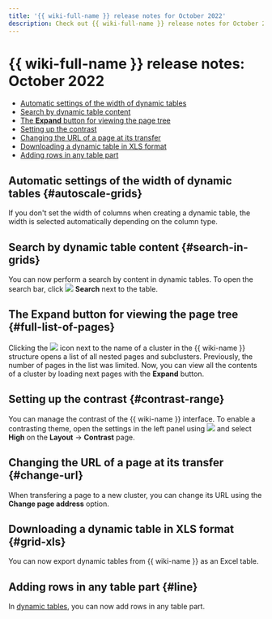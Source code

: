 ```yaml
---
title: '{{ wiki-full-name }} release notes for October 2022'
description: Check out {{ wiki-full-name }} release notes for October 2022.
---
```


# {{ wiki-full-name }} release notes: October 2022

* [Automatic settings of the width of dynamic tables](#autoscale-grids)
* [Search by dynamic table content](#search-in-grids)
* [The **Expand** button for viewing the page tree](#full-list-of-pages)
* [Setting up the contrast](#contrast-range)
* [Changing the URL of a page at its transfer](#change-url)
* [Downloading a dynamic table in XLS format](#grid-xls)
* [Adding rows in any table part](#line)

## Automatic settings of the width of dynamic tables {#autoscale-grids}

If you don't set the width of columns when creating a dynamic table, the width is selected automatically depending on the column type.

## Search by dynamic table content {#search-in-grids}

You can now perform a search by content in dynamic tables. To open the search bar, click ![](../../_assets/wiki/svg/search.svg) **Search** next to the table.

## The **Expand** button for viewing the page tree {#full-list-of-pages}

Clicking the ![](../../_assets/wiki/svg/navigation-tree-item.svg) icon next to the name of a cluster in the {{ wiki-name }} structure opens a list of all nested pages and subclusters. Previously, the number of pages in the list was limited. Now, you can view all the contents of a cluster by loading next pages with the **Expand** button.

## Setting up the contrast {#contrast-range}

You can manage the contrast of the {{ wiki-name }} interface. To enable a contrasting theme, open the settings in the left panel using ![](../../_assets/wiki/svg/settings.svg) and select **High** on the **Layout** → **Contrast** page.

## Changing the URL of a page at its transfer {#change-url}

When transfering a page to a new cluster, you can change its URL using the **Change page address** option.

## Downloading a dynamic table in XLS format {#grid-xls}

You can now export dynamic tables from {{ wiki-name }} as an Excel table.

## Adding rows in any table part {#line}

In [dynamic tables](../create-grid.md), you can now add rows in any table part.